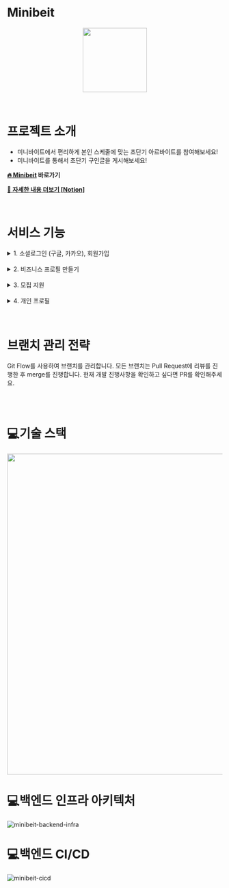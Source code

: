 # Minibeit

<p align="center"><img src="https://user-images.githubusercontent.com/88070276/156918330-d0567aa9-c33f-457e-adb6-15d6ba6348ad.png" width='150'></p>

<br/>

# 프로젝트 소개
- 미니바이트에서 편리하게 본인 스케줄에 맞는 초단기 아르바이트를 참여해보세요!
- 미니바이트를 통해서 초단기 구인글을 게시해보세요!

**[:fire: Minibeit](https://minibeit.com/) 바로가기**
<br/>

**[📓 자세한 내용 더보기 [Notion]](https://minibeit.oopy.io/intro)**

<br/>

# 서비스 기능
<details>
    <summary>1. 소셜로그인 (구글, 카카오), 회원가입</summary>
    <br/>
    <div markdown="2">
<img src="https://user-images.githubusercontent.com/88070276/157172959-8e46549a-0b22-4286-b100-72ec4f50bc07.png" />

<br/>

```
1. 구글 로그인, 카카오 로그인
2. 회원가입
  - 이메일 인증
  - 휴대폰 인증
```
</div>
    </details>  
    <br/>

<details>
    <summary>2. 비즈니스 프로필 만들기 </summary>
    <br/>
    <div markdown="2">
 <img src="https://user-images.githubusercontent.com/88070276/156913917-2ae445db-9ab1-474c-b942-de61ac4f9c31.png" />

<br/>

```
1. 비즈니스 프로필 소속인원 추가(비즈니스 프로필 담당자만 가능합니다.)
2. 비즈니스 프로필 권한양도
3. 비즈니스 프로필 수정  
4. 비즈니스 프로필 삭제 (모집하고 있는 게시물이 없을 때 담당자만 가능합니다.)  
5. 생성한 모집공고, 완료된 모집공고, 후기 목록 조회 
  - 생성한 모집공고 목록에서 참여자 관리 가능, 모집 종료 가능  
  - 날짜에 따른 대기자명단에서 확정, 확정 취소, 반려 가능  
  - 확정(해당 참여자가 그 시간에 참여하는 모집이 없으면, 모집인원이 다 안찼으면 확정을 할 수 있고 반려 시 참여자에게 메일 전송됩니다.)
  - 날짜에 따른 확정자명단에서 확정취소가능
  - 확정취소시 참여자에게 메일 전송
  - 완료된 모집공고에서 일정종료(게시물 삭제)
```
</div>
    </details>  
    <br/>

<details>
    <summary>3. 모집 지원 </summary>
    <br/>
    <div markdown="2">
<img src="https://user-images.githubusercontent.com/88070276/156914633-e579b817-ae09-4b6f-a9b1-49c1374e0a8f.png" />

<br/>

```
1. 학교와 날짜로 모집 검색    
    - 상세필터와 실험분야로 추가적인 필터링  
2. 모집 상세 조회  
    - 날짜 변경하여 시간 확인 및 지원가능(모집인원이 다 안찼을 때만 가능합니다.)  
    - 비즈니스 프로필에 속한사람은 모집글 세부사항 수정가능  
    - 실험실 후기 목록 조회  
3. 모집글 즐겨찾기 가능
```
</div>
    </details>  
    <br/>

 <details>
    <summary>4. 개인 프로필</summary>
    <br/>
    <div markdown="2">
<img src="https://user-images.githubusercontent.com/88070276/156914888-2574d729-8444-4bd5-a9fc-340fb1896b63.png" />

<br/>

```

1. 개인정보 수정가능  
2. 확정된목록   
    - 지원하고 비즈니스프로필에서 확정한 상태  
    - 참여완료(실험 시작시간 + 걸린시간이 이미 지난 시간이여야 가능합니다.)  
    - 참여완료버튼 누르면 후기 작성가능  
    - 참여취소 (비즈니스프로필쪽으로 메일 전송됩니다.)  
3. 대기중목록  
    - 참여취소가능  
4. 반려된 목록  
    - 반려된 목록 삭제  
```
</div>
    </details>
  
 <br/>
 <br/>

# 브랜치 관리 전략

Git Flow를 사용하여 브랜치를 관리합니다.
모든 브랜치는 Pull Request에 리뷰를 진행한 후 merge를 진행합니다.
현재 개발 진행사항을 확인하고 싶다면 PR를 확인해주세요.

<br/>
<br/>


# :computer:기술 스택

<img src="https://user-images.githubusercontent.com/88070276/156918202-5e5ffa91-cfb9-4d8f-9c71-389630b0833f.png" width="750"/>


# :computer:백엔드 인프라 아키텍처
![minibeit-backend-infra](https://user-images.githubusercontent.com/62204492/157167647-1b283ecb-4d4c-41a1-9533-3db9d21a407e.JPG)

# :computer:백엔드 CI/CD
![minibeit-cicd](https://user-images.githubusercontent.com/62204492/157168055-f1542a93-b98e-4806-bf2b-f7aa0b9606ca.JPG)


